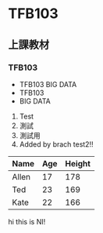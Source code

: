 # TFB103
## 上課教材
### TFB103
- TFB103 BIG DATA
- TFB103
- BIG DATA
1. Test
2. 測試
3. 測試用
4. Added by brach test2!!


Name|Age|Height
----|---|------
Allen|17|178
Ted|23|169
Kate|22|166



hi this is NI!

